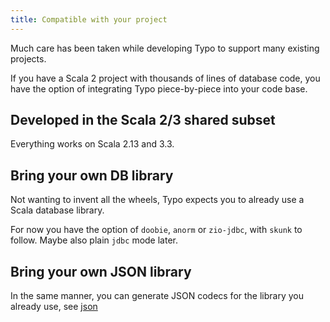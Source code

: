 ```yaml
---
title: Compatible with your project
---
```


Much care has been taken while developing Typo to support many existing projects.

If you have a Scala 2 project with thousands of lines of database code, you have the option
of integrating Typo piece-by-piece into your code base.

## Developed in the Scala 2/3 shared subset

Everything works on Scala 2.13 and 3.3.

## Bring your own DB library

Not wanting to invent all the wheels, Typo expects you to already use a Scala database library.

For now you have the option of `doobie`, `anorm` or `zio-jdbc`, with `skunk` to follow. Maybe also plain `jdbc` mode later.

## Bring your own JSON library

In the same manner, you can generate JSON codecs for the library you already use, see [json](other-features/json.md)
